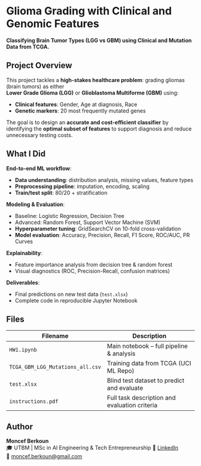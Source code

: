 # Glioma Grading with Clinical and Genomic Features

**Classifying Brain Tumor Types (LGG vs GBM) using Clinical and Mutation Data from TCGA.**

## Project Overview

This project tackles a **high-stakes healthcare problem**: grading gliomas (brain tumors) as either  
**Lower Grade Glioma (LGG)** or **Glioblastoma Multiforme (GBM)** using:

- **Clinical features**: Gender, Age at diagnosis, Race  
- **Genetic markers**: 20 most frequently mutated genes

The goal is to design an **accurate and cost-efficient classifier** by identifying the **optimal subset of features** to support diagnosis and reduce unnecessary testing costs.

## What I Did

**End-to-end ML workflow**:
- **Data understanding**: distribution analysis, missing values, feature types
- **Preprocessing pipeline**: imputation, encoding, scaling
- **Train/test split**: 80/20 + stratification

**Modeling & Evaluation**:
- Baseline: Logistic Regression, Decision Tree  
- Advanced: Random Forest, Support Vector Machine (SVM)  
- **Hyperparameter tuning**: GridSearchCV on 10-fold cross-validation
- **Model evaluation**: Accuracy, Precision, Recall, F1 Score, ROC/AUC, PR Curves

**Explainability**:
- Feature importance analysis from decision tree & random forest
- Visual diagnostics (ROC, Precision-Recall, confusion matrices)

**Deliverables**:
- Final predictions on new test data (`test.xlsx`)
- Complete code in reproducible Jupyter Notebook

## Files

| Filename                         | Description                                           |
|----------------------------------|-------------------------------------------------------|
| `HW1.ipynb`                      | Main notebook – full pipeline & analysis             |
| `TCGA_GBM_LGG_Mutations_all.csv`| Training data from TCGA (UCI ML Repo)                |
| `test.xlsx`                      | Blind test dataset to predict and evaluate           |
| `instructions.pdf`              | Full task description and evaluation criteria        |

## Author

**Moncef Berkoun**  
🎓 UTBM | MSc in AI Engineering & Tech Entrepreneurship
🔗 [LinkedIn](https://www.linkedin.com/in/moncef-berkoun/)  
📧 moncef.berkoun@gmail.com  

